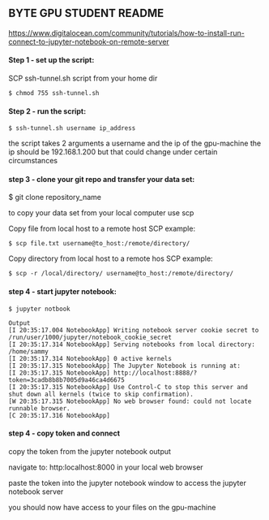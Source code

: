 ## BYTE GPU STUDENT README
https://www.digitalocean.com/community/tutorials/how-to-install-run-connect-to-jupyter-notebook-on-remote-server

#### Step 1 - set up the script: 
SCP ssh-tunnel.sh script from your home dir
```
$ chmod 755 ssh-tunnel.sh
```

#### Step 2 - run the script:
```
$ ssh-tunnel.sh username ip_address
```
the script takes 2 arguments a username and the ip of the gpu-machine
the ip should be 192.168.1.200 but that could change under certain circumstances

#### step 3 - clone your git repo and transfer your data set:
$ git clone repository_name 

to copy your data set from your local computer use scp 

Copy file from local host to a remote host SCP example:
```
$ scp file.txt username@to_host:/remote/directory/
```

Copy directory from local host to a remote hos SCP example:
```
$ scp -r /local/directory/ username@to_host:/remote/directory/
```

#### step 4 - start jupyter notebook: 
```
$ jupyter notbook 
```
```
Output
[I 20:35:17.004 NotebookApp] Writing notebook server cookie secret to /run/user/1000/jupyter/notebook_cookie_secret
[I 20:35:17.314 NotebookApp] Serving notebooks from local directory: /home/sammy
[I 20:35:17.314 NotebookApp] 0 active kernels
[I 20:35:17.315 NotebookApp] The Jupyter Notebook is running at:
[I 20:35:17.315 NotebookApp] http://localhost:8888/?token=3cadb8b8b7005d9a46ca4d6675
[I 20:35:17.315 NotebookApp] Use Control-C to stop this server and shut down all kernels (twice to skip confirmation).
[W 20:35:17.315 NotebookApp] No web browser found: could not locate runnable browser.
[C 20:35:17.316 NotebookApp]
```

#### step 4 - copy token and connect 

copy the token from the jupyter notebook output 

navigate to: http:localhost:8000 in your local web browser 

paste the token into the jupyter notebook window to access the jupyter notebook server 

you should now have access to your files on the gpu-machine
